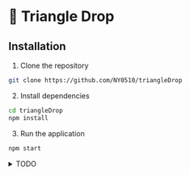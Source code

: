 # 📡 Triangle Drop

## Installation

1. Clone the repository

```bash
git clone https://github.com/NY0510/triangleDrop
```

2. Install dependencies

```bash
cd triangleDrop
npm install
```

3. Run the application

```bash
npm start
```

<details>
<summary>TODO</summary>

### Obtuse-triangle

- [ ] Send / receive progress bar hide / show
- [ ] In Room change Code
- [ ] Send Button merge

### NY64

- [ ] Light mode CSS
- [ ] Message CSS
- [ ] Drag and Drop
